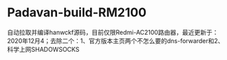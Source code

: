 # Padavan-build-RM2100
自动拉取并编译hanwckf源码，目前仅限Redmi-AC2100路由器，最近更新于：2020年12月4；去除二个：1、官方版本主页两个不怎么要的dns-forwarder和2、科学上网SHADOWSOCKS

